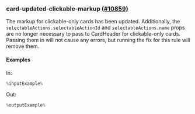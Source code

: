 ### card-updated-clickable-markup [(#10859)](https://github.com/patternfly/patternfly-react/pull/10859)

The markup for clickable-only cards has been updated. Additionally, the `selectableActions.selectableActionId` and `selectableActions.name` props are no longer necessary to pass to CardHeader for clickable-only cards. Passing them in will not cause any errors, but running the fix for this rule will remove them.

#### Examples

In:

```jsx
%inputExample%
```

Out:

```jsx
%outputExample%
```
